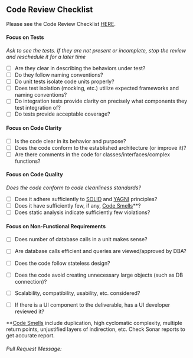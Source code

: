 ## Code Review Checklist

Please see the Code Review Checklist [HERE](https://liaison-intl.atlassian.net/wiki/display/TDD/Code+Review+Checklist).

#### Focus on Tests
*Ask to see the tests. If they are not present or incomplete, stop the review and reschedule it for a later time*
- [ ] Are they clear in describing the behaviors under test? 
- [ ] Do they follow naming conventions?
- [ ] Do unit tests isolate code units properly?
- [ ] Does test isolation (mocking, etc.) utilize expected frameworks and naming conventions?
- [ ] Do integration tests provide clarity on precisely what components they test integration of?
- [ ] Do tests provide acceptable coverage?

#### Focus on Code Clarity
- [ ] Is the code clear in its behavior and purpose?
- [ ] Does the code conform to the established architecture (or improve it)?
- [ ] Are there comments in the code for classes/interfaces/complex functions?

#### Focus on Code Quality
*Does the code conform to code cleanliness standards?*
- [ ] Does it adhere sufficiently to [SOLID](https://en.wikipedia.org/wiki/SOLID_(object-oriented_design)) and [YAGNI](https://en.wikipedia.org/wiki/You_aren%27t_gonna_need_it) principles?
- [ ] Does it have sufficiently few, if any, [Code Smells](https://en.wikipedia.org/wiki/Code_smell)\*\*?
- [ ] Does static analysis indicate sufficiently few violations?

#### Focus on Non-Functional Requirements
- [ ] Does number of database calls in a unit makes sense?
- [ ] Are database calls efficient and queries are viewed/approved by DBA?
- [ ] Does the code follow stateless design?
- [ ] Does the code avoid creating unnecessary large objects (such as DB connection)?
- [ ] Scalability, compatibility, usability, etc. considered?

- [ ] If there is a UI component to the deliverable, has a UI developer reviewed it?

\*\*[Code Smells](https://en.wikipedia.org/wiki/Code_smell) include duplication, high cyclomatic complexity, multiple return points, unjustified layers of indirection, etc.
Check Sonar reports to get accurate report. 

###### Pull Request Message:
